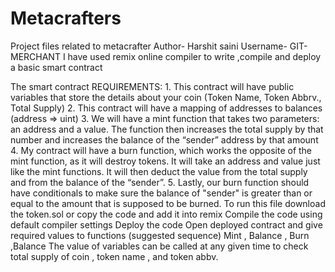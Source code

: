 # Metacrafters
Project files related to metacrafter
Author- Harshit saini
Username- GIT-MERCHANT
I have used remix online compiler to write ,compile and deploy a basic smart contract

The smart contract REQUIREMENTS:
    1. This contract will have public variables that store the details about your coin (Token Name, Token Abbrv., Total Supply)
    2. This contract will have a mapping of addresses to balances (address => uint)
    3. We will have a mint function that takes two parameters: an address and a value. 
       The function then increases the total supply by that number and increases the balance 
       of the “sender” address by that amount
    4. My contract will have a burn function, which works the opposite of the mint function, as it will destroy tokens. 
       It will take an address and value just like the mint functions. It will then deduct the value from the total supply 
       and from the balance of the “sender”.
    5. Lastly, our burn function should have conditionals to make sure the balance of "sender" is greater than or equal 
       to the amount that is supposed to be burned.
To run this file download the token.sol or copy the code and add it into remix 
  Compile the code using default compiler settings
  Deploy the code
  Open deployed contract and give required values to functions
  (suggested sequence) Mint , Balance , Burn ,Balance
  The value of variables can be called at any given time to check total supply of coin , token name , and token abbv.
